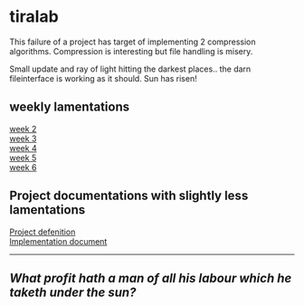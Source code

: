 # tiralab

This failure of a project has target of implementing 2 compression algorithms.
Compression is interesting but file handling is misery.

Small update and ray of light hitting the darkest places.. the darn fileinterface is working as it should. Sun has risen!

## weekly lamentations
[week 2](documentation/week2.md)\
[week 3](documentation/week3.md)\
[week 4](documentation/week4.md)\
[week 5](documentation/week5.md)\
[week 6](documentation/week6.md)

## Project documentations with slightly less lamentations
[Project defenition](documentation/projectDefenition.md)\
[Implementation document](documentation/implementation.md)

-----------------
*What profit hath a man of all his labour which he taketh under the sun?*
---------------
